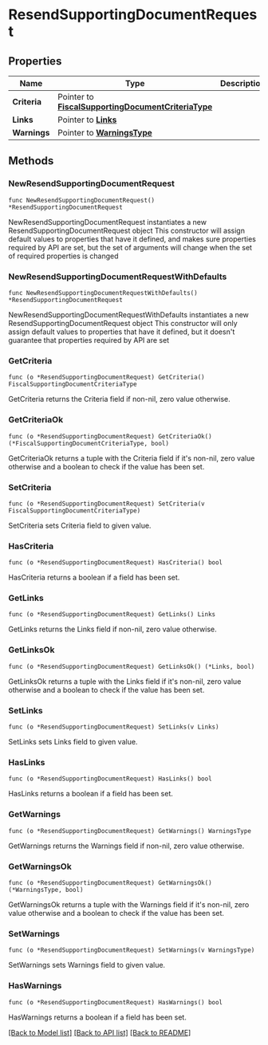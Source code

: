 # ResendSupportingDocumentRequest

## Properties

Name | Type | Description | Notes
------------ | ------------- | ------------- | -------------
**Criteria** | Pointer to [**FiscalSupportingDocumentCriteriaType**](FiscalSupportingDocumentCriteriaType.md) |  | [optional] 
**Links** | Pointer to [**Links**](Links.md) |  | [optional] 
**Warnings** | Pointer to [**WarningsType**](WarningsType.md) |  | [optional] 

## Methods

### NewResendSupportingDocumentRequest

`func NewResendSupportingDocumentRequest() *ResendSupportingDocumentRequest`

NewResendSupportingDocumentRequest instantiates a new ResendSupportingDocumentRequest object
This constructor will assign default values to properties that have it defined,
and makes sure properties required by API are set, but the set of arguments
will change when the set of required properties is changed

### NewResendSupportingDocumentRequestWithDefaults

`func NewResendSupportingDocumentRequestWithDefaults() *ResendSupportingDocumentRequest`

NewResendSupportingDocumentRequestWithDefaults instantiates a new ResendSupportingDocumentRequest object
This constructor will only assign default values to properties that have it defined,
but it doesn't guarantee that properties required by API are set

### GetCriteria

`func (o *ResendSupportingDocumentRequest) GetCriteria() FiscalSupportingDocumentCriteriaType`

GetCriteria returns the Criteria field if non-nil, zero value otherwise.

### GetCriteriaOk

`func (o *ResendSupportingDocumentRequest) GetCriteriaOk() (*FiscalSupportingDocumentCriteriaType, bool)`

GetCriteriaOk returns a tuple with the Criteria field if it's non-nil, zero value otherwise
and a boolean to check if the value has been set.

### SetCriteria

`func (o *ResendSupportingDocumentRequest) SetCriteria(v FiscalSupportingDocumentCriteriaType)`

SetCriteria sets Criteria field to given value.

### HasCriteria

`func (o *ResendSupportingDocumentRequest) HasCriteria() bool`

HasCriteria returns a boolean if a field has been set.

### GetLinks

`func (o *ResendSupportingDocumentRequest) GetLinks() Links`

GetLinks returns the Links field if non-nil, zero value otherwise.

### GetLinksOk

`func (o *ResendSupportingDocumentRequest) GetLinksOk() (*Links, bool)`

GetLinksOk returns a tuple with the Links field if it's non-nil, zero value otherwise
and a boolean to check if the value has been set.

### SetLinks

`func (o *ResendSupportingDocumentRequest) SetLinks(v Links)`

SetLinks sets Links field to given value.

### HasLinks

`func (o *ResendSupportingDocumentRequest) HasLinks() bool`

HasLinks returns a boolean if a field has been set.

### GetWarnings

`func (o *ResendSupportingDocumentRequest) GetWarnings() WarningsType`

GetWarnings returns the Warnings field if non-nil, zero value otherwise.

### GetWarningsOk

`func (o *ResendSupportingDocumentRequest) GetWarningsOk() (*WarningsType, bool)`

GetWarningsOk returns a tuple with the Warnings field if it's non-nil, zero value otherwise
and a boolean to check if the value has been set.

### SetWarnings

`func (o *ResendSupportingDocumentRequest) SetWarnings(v WarningsType)`

SetWarnings sets Warnings field to given value.

### HasWarnings

`func (o *ResendSupportingDocumentRequest) HasWarnings() bool`

HasWarnings returns a boolean if a field has been set.


[[Back to Model list]](../README.md#documentation-for-models) [[Back to API list]](../README.md#documentation-for-api-endpoints) [[Back to README]](../README.md)



